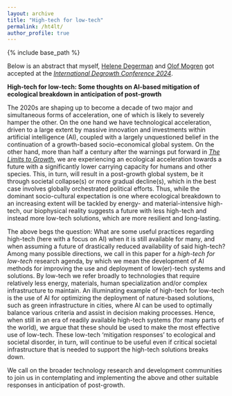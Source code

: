 ```yaml
---
layout: archive
title: "High-tech for low-tech"
permalink: /ht4lt/
author_profile: true
---
```


{% include base_path %}

Below is an abstract that myself, [Helene Degerman](https://www.ri.se/sv/person/helene-degerman) and [Olof Mogren](https://mogren.one) got accepted at the
[_International Degrowth Conference 2024_](https://esee-degrowth2024.uvigo.gal/en/).

**High-tech for low-tech: Some thoughts on AI-based mitigation of ecological breakdown in anticipation of post-growth**

The 2020s are shaping up to become a decade of two major and simultaneous forms of acceleration, one of which is likely to severely hamper the other.
On the one hand we have technological acceleration, driven to a large extent by massive innovation and investments within artificial intelligence (AI), coupled with a
largely unquestioned belief in the continuation of a growth-based socio-economical global system. On the other hand, more than half a century after the warnings put
forward in [_The Limits to Growth_](https://www.clubofrome.org/publication/the-limits-to-growth/), we are experiencing an ecological acceleration towards a future with a
significantly lower carrying capacity for humans and other species. This, in turn, will result in a post-growth global system, be it through societal collapse(s) or more
gradual decline(s), which in the best case involves globally orchestrated political efforts. Thus, while the dominant socio-cultural expectation is one where ecological
breakdown to an increasing extent will be tackled by energy- and material-intensive high-tech, our biophysical reality suggests a future with less high-tech and instead
more low-tech solutions, which are more resilient and long-lasting.

The above begs the question: What are some useful practices regarding high-tech (here with a focus on AI) when it is still available for many, and when assuming a future
of drastically reduced availability of said high-tech? Among many possible directions, we call in this paper for a _high-tech for low-tech_ research agenda, by which
we mean the development of AI methods for improving the use and deployment of low(er)-tech systems and solutions. By low-tech we refer broadly to technologies that require
relatively less energy, materials, human specialization and/or complex infrastructure to maintain. An illuminating example of high-tech for low-tech is the use of AI for
optimizing the deployment of nature-based solutions, such as green infrastructure in cities, where AI can be used to optimally balance various criteria and assist in decision
making processes. Hence, when still in an era of readily available high-tech systems (for many parts of the world), we argue that these should be used to make the most effective
use of low-tech. These low-tech ‘mitigation responses’ to ecological and societal disorder, in turn, will continue to be useful even if critical societal infrastructure that
is needed to support the high-tech solutions breaks down.

We call on the broader technology research and development communities to join us in contemplating and implementing the above and other suitable responses in anticipation of post-growth.
